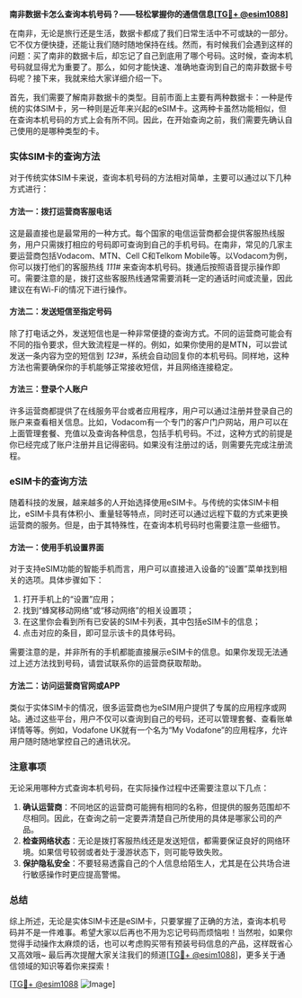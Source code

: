 **南非数据卡怎么查询本机号码？——轻松掌握你的通信信息[[TG💪+ @esim1088](https://t.me/s/esim1088)]**

在南非，无论是旅行还是生活，数据卡都成了我们日常生活中不可或缺的一部分。它不仅方便快捷，还能让我们随时随地保持在线。然而，有时候我们会遇到这样的问题：买了南非的数据卡后，却忘记了自己到底用了哪个号码。这时候，查询本机号码就显得尤为重要了。那么，如何才能快速、准确地查询到自己的南非数据卡号码呢？接下来，我就来给大家详细介绍一下。

首先，我们需要了解南非数据卡的类型。目前市面上主要有两种数据卡：一种是传统的实体SIM卡，另一种则是近年来兴起的eSIM卡。这两种卡虽然功能相似，但在查询本机号码的方式上会有所不同。因此，在开始查询之前，我们需要先确认自己使用的是哪种类型的卡。

### 实体SIM卡的查询方法

对于传统实体SIM卡来说，查询本机号码的方法相对简单，主要可以通过以下几种方式进行：

#### 方法一：拨打运营商客服电话

这是最直接也是最常用的一种方式。每个国家的电信运营商都会提供客服热线服务，用户只需拨打相应的号码即可查询到自己的手机号码。在南非，常见的几家主要运营商包括Vodacom、MTN、Cell C和Telkom Mobile等。以Vodacom为例，你可以拨打他们的客服热线 *111#* 来查询本机号码。拨通后按照语音提示操作即可。需要注意的是，拨打这些客服热线通常需要消耗一定的通话时间或流量，因此建议在有Wi-Fi的情况下进行操作。

#### 方法二：发送短信至指定号码

除了打电话之外，发送短信也是一种非常便捷的查询方式。不同的运营商可能会有不同的指令要求，但大致流程是一样的。例如，如果你使用的是MTN，可以尝试发送一条内容为空的短信到 *123#*，系统会自动回复你的本机号码。同样地，这种方法也需要确保你的手机能够正常接收短信，并且网络连接稳定。

#### 方法三：登录个人账户

许多运营商都提供了在线服务平台或者应用程序，用户可以通过注册并登录自己的账户来查看相关信息。比如，Vodacom有一个专门的客户门户网站，用户可以在上面管理套餐、充值以及查询各种信息，包括手机号码。不过，这种方式的前提是你已经完成了账户注册并且记得密码。如果没有注册过的话，则需要先完成注册流程。

### eSIM卡的查询方法

随着科技的发展，越来越多的人开始选择使用eSIM卡。与传统的实体SIM卡相比，eSIM卡具有体积小、重量轻等特点，同时还可以通过远程下载的方式来更换运营商的服务。但是，由于其特殊性，在查询本机号码时也需要注意一些细节。

#### 方法一：使用手机设置界面

对于支持eSIM功能的智能手机而言，用户可以直接进入设备的“设置”菜单找到相关的选项。具体步骤如下：
1. 打开手机上的“设置”应用；
2. 找到“蜂窝移动网络”或“移动网络”的相关设置项；
3. 在这里你会看到所有已安装的SIM卡列表，其中包括eSIM卡的信息；
4. 点击对应的条目，即可显示该卡的具体号码。

需要注意的是，并非所有的手机都能直接展示eSIM卡的信息。如果你发现无法通过上述方法找到号码，请尝试联系你的运营商获取帮助。

#### 方法二：访问运营商官网或APP

类似于实体SIM卡的情况，很多运营商也为eSIM用户提供了专属的应用程序或网站。通过这些平台，用户不仅可以查询到自己的号码，还可以管理套餐、查看账单详情等等。例如，Vodafone UK就有一个名为“My Vodafone”的应用程序，允许用户随时随地掌控自己的通讯状况。

### 注意事项

无论采用哪种方式查询本机号码，在实际操作过程中还需要注意以下几点：
1. **确认运营商**：不同地区的运营商可能拥有相同的名称，但提供的服务范围却不尽相同。因此，在查询之前一定要弄清楚自己所使用的具体是哪家公司的产品。
2. **检查网络状态**：无论是拨打客服热线还是发送短信，都需要保证良好的网络环境。如果信号较弱或者处于漫游状态下，则可能导致失败。
3. **保护隐私安全**：不要轻易透露自己的个人信息给陌生人，尤其是在公共场合进行敏感操作时更应提高警惕。

### 总结

综上所述，无论是实体SIM卡还是eSIM卡，只要掌握了正确的方法，查询本机号码并不是一件难事。希望大家以后再也不用为忘记号码而烦恼啦！当然啦，如果你觉得手动操作太麻烦的话，也可以考虑购买带有预装号码信息的产品，这样既省心又高效哦~ 最后再次提醒大家关注我们的频道[[TG💪+ @esim1088](https://t.me/s/esim1088)]，更多关于通信领域的知识等着你来探索！

[[TG💪+ @esim1088](https://t.me/s/esim1088) ![Image](https://i.postimg.cc/4NQfJmqS/Snipaste-2025-05-13-00-14-12.png)]